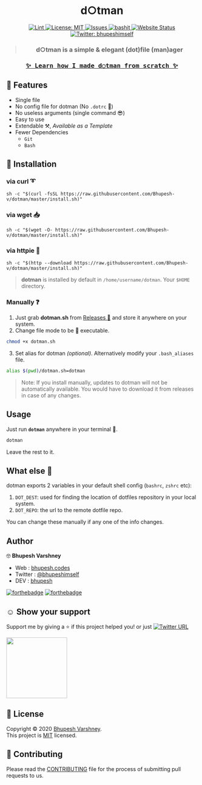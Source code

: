 <h1 align="center">d○tman</h1>

<p align="center">
  <a href="https://github.com/Bhupesh-V/dotman/actions">
    <img alt="Lint" src="https://github.com/Bhupesh-V/dotman/workflows/Lint/badge.svg?branch=master">
  </a>
  <a href="https://github.com/Bhupesh-V/dotman/blob/master/LICENSE">
    <img alt="License: MIT" src="https://img.shields.io/github/license/Bhupesh-V/dotman" />
  </a>
  <a href="https://github.com/Bhupesh-V/dotman/issues">
    <img alt="Issues" src="https://img.shields.io/github/issues/Bhupesh-V/dotman?color=blueviolet" />
  </a>
  <a href="https://github.com/ellerbrock/open-source-badges">
    <img alt="bashit" src="https://badges.frapsoft.com/bash/v1/bash.png?v=103">
  </a>
  <a href="">
    <img alt="Website Status" src="https://img.shields.io/website?down_color=red&down_message=down&up_color=darkgreen&up_message=up&url=https%3A%2F%2Fwebsite.com" />
  </a>
  <a href="https://twitter.com/bhupeshimself">
    <img alt="Twitter: bhupeshimself" src="https://img.shields.io/twitter/follow/bhupeshimself.svg?style=social" target="_blank" />
  </a>
</p>

<blockquote>
  <h3 align="center">
    d○tman is a simple & elegant (dot)file (man)ager
  </h3>
</blockquote>
<!--
<img src="insert gif">
-->

<samp>
  <h3 align="center">
    <a href="">✨ Learn how I made d○tman from scratch ✨</a>
  </h3>
</samp>

## 🌠 Features

* Single file
* No config file for dotman (No `.dotrc` 🤦)
* No useless arguments (single command 😎)
* Easy to use
* Extendable ⚒, _Available as a Template_
* Fewer Dependencies
  - `Git`
  - `Bash`


## 💠 Installation

### via curl ➰

```shell
sh -c "$(curl -fsSL https://raw.githubusercontent.com/Bhupesh-v/dotman/master/install.sh)"
```

### via wget 📥

```shell
sh -c "$(wget -O- https://raw.githubusercontent.com/Bhupesh-v/dotman/master/install.sh)"
```

### via httpie 🥧

```shell
sh -c "$(http --download https://raw.githubusercontent.com/Bhupesh-v/dotman/master/install.sh)"
```

> **dotman** is installed by default in `/home/username/dotman`. Your `$HOME` directory.

### Manually ❓

1. Just grab **dotman.sh** from [Releases 🔼](https://github.com/Bhupesh-V/dotman/releases) and store it anywhere on your system.
2. Change file mode to be 🏃 executable.
  ```bash
  chmod +x dotman.sh
  ```
3. Set alias for dotman _(optional)_. Alternatively modify your `.bash_aliases` file. 
  ```bash
  alias $(pwd)/dotman.sh=dotman
  ```

> Note: If you install manually, updates to dotman will not be automatically available. You would have to download it from releases in case of any changes. 


## Usage

Just run **`dotman`** anywhere in your terminal 🖖.

```bash
dotman
```
Leave the rest to it.


## What else 👀

dotman exports 2 variables in your default shell config (`bashrc`, `zshrc` etc):

1. `DOT_DEST`: used for finding the location of dotfiles repository in your local system.
2. `DOT_REPO`: the url to the remote dotfile repo.

You can change these manually if any one of the info changes.

## Author

🤓 **Bhupesh Varshney**

- Web : [bhupesh.codes](https://bhupesh.codes)
- Twitter : [@bhupeshimself](https://twitter.com/bhupeshimself)
- DEV : [bhupesh](https://dev.to/bhupesh)

[![forthebadge](https://forthebadge.com/images/badges/ages-12.svg)](https://forthebadge.com)
[![forthebadge](https://forthebadge.com/images/badges/built-with-love.svg)](https://forthebadge.com)

## ☺️ Show your support

Support me by giving a ⭐️ if this project helped you! or just [![Twitter URL](https://img.shields.io/twitter/url?style=social&url=https%3A%2F%2Fgithub.com%2FBhupesh-V%2Fdotman%2F)](https://twitter.com/intent/tweet?url=https://github.com/Bhupesh-V/dotman&text=dotman%20via%20@bhupeshimself)

<a href="https://www.patreon.com/bhupesh">
  <img src="https://c5.patreon.com/external/logo/become_a_patron_button@2x.png" width="160">
</a>

## 📝 License

Copyright © 2020 [Bhupesh Varshney](https://github.com/Bhupesh-V).<br />
This project is [MIT](https://github.com/Bhupesh-V/dotman/blob/master/LICENSE) licensed.

## 👋 Contributing

Please read the [CONTRIBUTING](CONTRIBUTING.md) file for the process of submitting pull requests to us.

